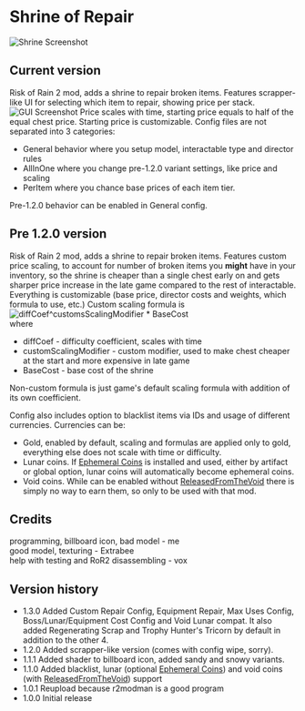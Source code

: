 # Shrine of Repair
![Shrine Screenshot](https://raw.githubusercontent.com/viliger2/ShrineOfRepair/main/images/screenshot.jpg)

## Current version
Risk of Rain 2 mod, adds a shrine to repair broken items. Features scrapper-like UI for selecting which item to repair, showing price per stack. 
![GUI Screenshot](https://raw.githubusercontent.com/viliger2/ShrineOfRepair/main/images/scrapper_ui.jpg)
Price scales with time, starting price equals to half of the equal chest price. Starting price is customizable. Config files are not separated into 3 categories:
* General behavior where you setup model, interactable type and director rules
* AllInOne where you change pre-1.2.0 variant settings, like price and scaling
* PerItem where you chance base prices of each item tier.

Pre-1.2.0 behavior can be enabled in General config.

## Pre 1.2.0 version
Risk of Rain 2 mod, adds a shrine to repair broken items. Features custom price scaling, to account for number of broken items you **might** have in your inventory, so the shrine is cheaper than a single chest early on and gets sharper price increase in the late game compared to the rest of interactable. Everything is customizable (base price, director costs and weights, which formula to use, etc.)
Custom scaling formula is
![diffCoef^customsScalingModifier * BaseCost](https://raw.githubusercontent.com/viliger2/ShrineOfRepair/main/images/formula.png)  
where
* diffCoef - difficulty coefficient, scales with time
* customScalingModifier - custom modifier, used to make chest cheaper at the start and more expensive in late game
* BaseCost - base cost of the shrine

Non-custom formula is just game's default scaling formula with addition of its own coefficient.

Config also includes option to blacklist items via IDs and usage of different currencies. Currencies can be:
* Gold, enabled by default, scaling and formulas are applied only to gold, everything else does not scale with time or difficulty.
* Lunar coins. If  [Ephemeral Coins](https://thunderstore.io/package/VarnaScelestus/Ephemeral_Coins/) is installed and used, either by artifact or global option, lunar coins will automatically become ephemeral coins.
* Void coins. While can be enabled without [ReleasedFromTheVoid](https://thunderstore.io/package/Anreol/ReleasedFromTheVoid/) there is simply no way to earn them, so only to be used with that mod.

## Credits
programming, billboard icon, bad model - me  
good model, texturing - Extrabee  
help with testing and RoR2 disassembling - vox

## Version history
* 1.3.0 Added Custom Repair Config, Equipment Repair, Max Uses Config, Boss/Lunar/Equipment Cost Config and Void Lunar compat. It also added Regenerating Scrap and Trophy Hunter's Tricorn by default in addition to the other 4.
* 1.2.0 Added scrapper-like version (comes with config wipe, sorry).
* 1.1.1 Added shader to billboard icon, added sandy and snowy variants.
* 1.1.0 Added blacklist, lunar (optional [Ephemeral Coins](https://thunderstore.io/package/VarnaScelestus/Ephemeral_Coins/)) and void coins (with [ReleasedFromTheVoid](https://thunderstore.io/package/Anreol/ReleasedFromTheVoid/)) support
* 1.0.1 Reupload because r2modman is a good program
* 1.0.0 Initial release
